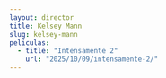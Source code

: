 ```yaml
---
layout: director
title: Kelsey Mann
slug: kelsey-mann
peliculas:
  - title: "Intensamente 2"
    url: "2025/10/09/intensamente-2/"
---
```

